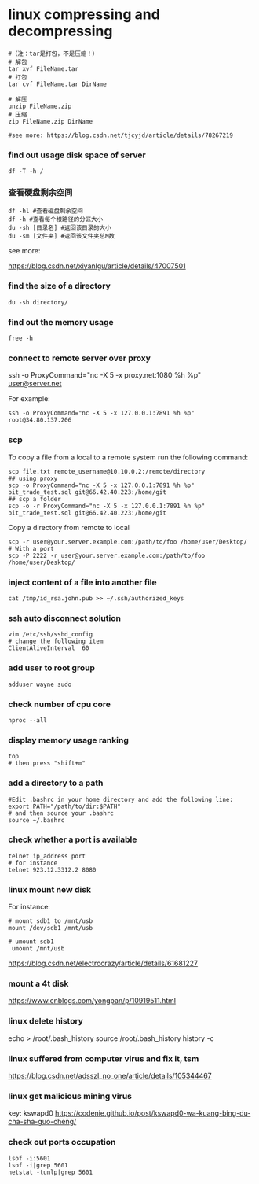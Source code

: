 # linux compressing and decompressing
```shell script
#（注：tar是打包，不是压缩！）
# 解包
tar xvf FileName.tar
# 打包
tar cvf FileName.tar DirName

# 解压
unzip FileName.zip
# 压缩
zip FileName.zip DirName

#see more: https://blog.csdn.net/tjcyjd/article/details/78267219
```

### find out usage disk space of server  
```shell script
df -T -h /
```
### 查看硬盘剩余空间
```shell script
df -hl #查看磁盘剩余空间 
df -h #查看每个根路径的分区大小 
du -sh [目录名] #返回该目录的大小 
du -sm [文件夹] #返回该文件夹总M数
```
see more:

https://blog.csdn.net/xiyanlgu/article/details/47007501

### find the size of a directory
```shell script
du -sh directory/
``` 


### find out the memory usage
```shell script
free -h
```

### connect to remote server over proxy
ssh -o ProxyCommand="nc -X 5 -x proxy.net:1080 %h %p" user@server.net

For example:
```shell script
ssh -o ProxyCommand="nc -X 5 -x 127.0.0.1:7891 %h %p" root@34.80.137.206
```

### scp
To copy a file from a local to a remote system run the following command:
```shell script
scp file.txt remote_username@10.10.0.2:/remote/directory
## using proxy
scp -o ProxyCommand="nc -X 5 -x 127.0.0.1:7891 %h %p" bit_trade_test.sql git@66.42.40.223:/home/git
## scp a folder 
scp -o -r ProxyCommand="nc -X 5 -x 127.0.0.1:7891 %h %p" bit_trade_test.sql git@66.42.40.223:/home/git
```
Copy a directory from remote to local
```shell script
scp -r user@your.server.example.com:/path/to/foo /home/user/Desktop/
# With a port 
scp -P 2222 -r user@your.server.example.com:/path/to/foo /home/user/Desktop/
```


### inject content of a file into another file
```shell script
cat /tmp/id_rsa.john.pub >> ~/.ssh/authorized_keys
``` 

### ssh auto disconnect solution
```shell script
vim /etc/ssh/sshd_config
# change the following item 
ClientAliveInterval  60
```

### add user to root group
```shell script
adduser wayne sudo
```

### check number of cpu core
```shell script
nproc --all
```

### display memory usage ranking 
```shell script
top 
# then press "shift+m"
``` 

### add a directory to a path
```shell script
#Edit .bashrc in your home directory and add the following line:
export PATH="/path/to/dir:$PATH"
# and then source your .bashrc
source ~/.bashrc
```

### check whether a port is available 
```shell script
telnet ip_address port
# for instance
telnet 923.12.3312.2 8080
```

### linux mount new disk
For instance:
```shell script
# mount sdb1 to /mnt/usb
mount /dev/sdb1 /mnt/usb

# umount sdb1
 umount /mnt/usb
```

https://blog.csdn.net/electrocrazy/article/details/61681227
### mount a 4t disk
https://www.cnblogs.com/yongpan/p/10919511.html

### linux delete history 
echo > /root/.bash_history
source /root/.bash_history
history -c

### linux suffered from computer virus and fix it, tsm
https://blog.csdn.net/adsszl_no_one/article/details/105344467

### linux get malicious mining virus
key: kswapd0
https://codenie.github.io/post/kswapd0-wa-kuang-bing-du-cha-sha-guo-cheng/

### check out ports occupation
```shell script
lsof -i:5601
lsof -i|grep 5601
netstat -tunlp|grep 5601
```
